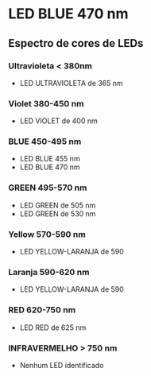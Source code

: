 # LED BLUE 470 nm

## Espectro de cores de LEDs

### Ultravioleta < 380nm
- LED ULTRAVIOLETA de 365 nm

### Violet 380-450 nm
- LED VIOLET de 400 nm

### BLUE 450-495 nm
- LED BLUE 455 nm
- LED BLUE 470 nm

### GREEN 495-570 nm
- LED GREEN de 505 nm
- LED GREEN de 530 nm

### Yellow 570-590 nm
- LED YELLOW-LARANJA de 590

### Laranja 590-620 nm
- LED YELLOW-LARANJA de 590

### RED 620-750 nm
- LED RED de 625 nm

### INFRAVERMELHO > 750 nm
- Nenhum LED identificado
